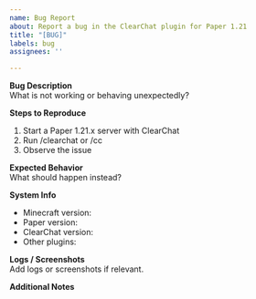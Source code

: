 ```yaml
---
name: Bug Report
about: Report a bug in the ClearChat plugin for Paper 1.21
title: "[BUG]"
labels: bug
assignees: ''

---
```


**Bug Description**  
What is not working or behaving unexpectedly?

**Steps to Reproduce**  
1. Start a Paper 1.21.x server with ClearChat  
2. Run /clearchat or /cc  
3. Observe the issue

**Expected Behavior**  
What should happen instead?

**System Info**  
- Minecraft version:  
- Paper version:  
- ClearChat version:  
- Other plugins:

**Logs / Screenshots**  
Add logs or screenshots if relevant.

**Additional Notes**
